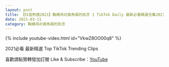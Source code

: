 ```yaml
---
layout: post
title: 【抖音熱搜2021】鞠婧祎对直角肩的执念 1 TikTok Daily 最新必看精選合集2021 03 11
date: 2021-03-11
category: 鞠婧祎对直角肩的执念
---
```


{% include youtube-video.html id="VkwZ8OO00q8" %}

2021必看 最新精選 Top TikTok Trending Clips

喜歡請點贊轉發加訂閱 Like & Subscribe：[YouTube](https://www.youtube.com/channel/UCAoR7VcanIPd04uEq_GIylA/videos)

